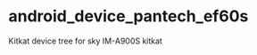 android_device_pantech_ef60s
============================

Kitkat
device tree for sky IM-A900S kitkat
